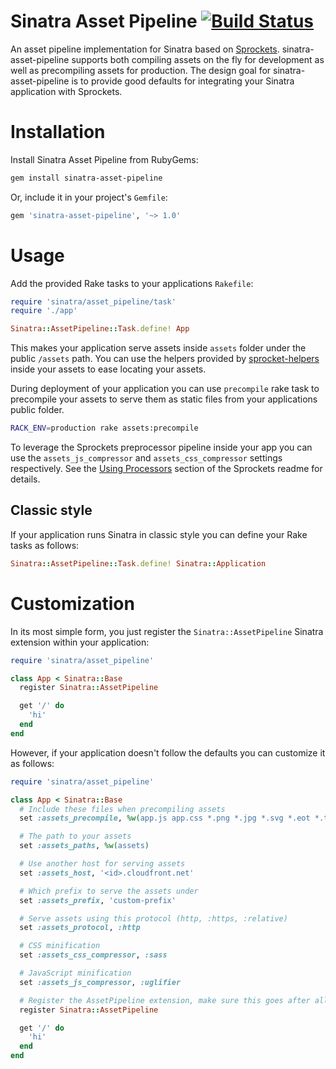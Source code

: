 Sinatra Asset Pipeline [![Build Status](https://travis-ci.org/kalasjocke/sinatra-asset-pipeline.svg?branch=master)](https://travis-ci.org/kalasjocke/sinatra-asset-pipeline) 
======================

An asset pipeline implementation for Sinatra based on [Sprockets](https://github.com/rails/sprockets). sinatra-asset-pipeline supports both compiling assets on the fly for development as well as precompiling assets for production. The design goal for sinatra-asset-pipeline is to provide good defaults for integrating your Sinatra application with Sprockets.

# Installation

Install Sinatra Asset Pipeline from RubyGems:

```bash
gem install sinatra-asset-pipeline
```

Or, include it in your project's `Gemfile`:

```ruby
gem 'sinatra-asset-pipeline', '~> 1.0'
```

# Usage

Add the provided Rake tasks to your applications `Rakefile`:

```ruby
require 'sinatra/asset_pipeline/task'
require './app'

Sinatra::AssetPipeline::Task.define! App
```

This makes your application serve assets inside `assets` folder under the public `/assets` path. You can use the helpers provided by [sprocket-helpers](https://github.com/petebrowne/sprockets-helpers) inside your assets to ease locating your assets.

During deployment of your application you can use `precompile` rake task to precompile your assets to serve them as static files from your applications public folder.

```bash
RACK_ENV=production rake assets:precompile
```

To leverage the Sprockets preprocessor pipeline inside your app you can use the `assets_js_compressor` and `assets_css_compressor` settings respectively. See the [Using Processors](https://github.com/rails/sprockets#using-processors) section of the Sprockets readme for details.

## Classic style

If your application runs Sinatra in classic style you can define your Rake tasks as follows:

```ruby
Sinatra::AssetPipeline::Task.define! Sinatra::Application
```

# Customization

In its most simple form, you just register the `Sinatra::AssetPipeline` Sinatra extension within your application:

```ruby
require 'sinatra/asset_pipeline'

class App < Sinatra::Base
  register Sinatra::AssetPipeline

  get '/' do
    'hi'
  end
end
```

However, if your application doesn't follow the defaults you can customize it as follows:

```ruby
require 'sinatra/asset_pipeline'

class App < Sinatra::Base
  # Include these files when precompiling assets
  set :assets_precompile, %w(app.js app.css *.png *.jpg *.svg *.eot *.ttf *.woff *.woff2)

  # The path to your assets
  set :assets_paths, %w(assets)

  # Use another host for serving assets
  set :assets_host, '<id>.cloudfront.net'

  # Which prefix to serve the assets under
  set :assets_prefix, 'custom-prefix'

  # Serve assets using this protocol (http, :https, :relative)
  set :assets_protocol, :http

  # CSS minification
  set :assets_css_compressor, :sass

  # JavaScript minification
  set :assets_js_compressor, :uglifier

  # Register the AssetPipeline extension, make sure this goes after all customization
  register Sinatra::AssetPipeline

  get '/' do
    'hi'
  end
end
```
